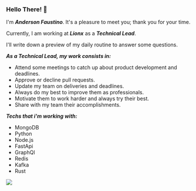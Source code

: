 ### Hello There! 👋


I'm ***Anderson Faustino***. It's a pleasure to meet you; thank you for your time.

Currently, I am working at ***Lionx*** as a ***Technical Lead***.

I'll write down a preview of my daily routine to answer some questions.

***As a Technical Lead, my work consists in:***
- Attend some meetings to catch up about product development and deadlines.
- Approve or decline pull requests.
- Update my team on deliveries and deadlines.
- Always do my best to improve them as professionals.
- Motivate them to work harder and always try their best.
- Share with my team their accomplishments.
	
***Techs that i'm working with:***
- MongoDB
- Python
- Node.js
- FastApi
- GraphQl
- Redis
- Kafka
- Rust
  
<!-- <a href="https://github.com/anuraghazra/github-readme-stats">
  <img align="center" src="https://github-readme-stats.vercel.app/api?username=andersonflima" />
</a> -->
<a href="https://github.com/anuraghazra/convoychat">
  <img align="center" src="https://github-readme-stats.vercel.app/api/top-langs/?username=andersonflima&layout=compact" />
</a>
